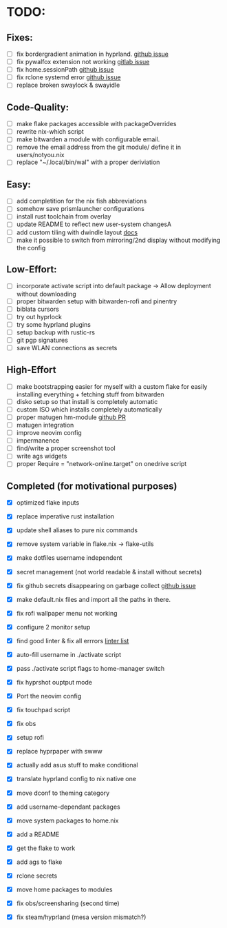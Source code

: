 # TODO:

## Fixes:

- [ ] fix bordergradient animation in hyprland. [github issue](https://github.com/hyprwm/Hyprland/issues/5693)
- [ ] fix pywalfox extension not working [gitlab issue](https://gitlab.com/rycee/nur-expressions/-/issues/217)
- [ ] fix home.sessionPath [github issue](https://github.com/nix-community/home-manager/issues/3417)
- [ ] fix rclone systemd error [github issue](https://github.com/rclone/rclone/issues/3655)
- [ ] replace broken swaylock & swayidle

## Code-Quality:

- [ ] make flake packages accessible with packageOverrides
- [ ] rewrite nix-which script
- [ ] make bitwarden a module with configurable email.
- [ ] remove the email address from the git module/ define it in users/notyou.nix
- [ ] replace "~/.local/bin/wal" with a proper deriviation

## Easy:

- [ ] add completition for the nix fish abbreviations
- [ ] somehow save prismlauncher configurations
- [ ] install rust toolchain from overlay
- [ ] update README to reflect new user-system changesA
- [ ] add custom tiling with dwindle layout [docs](https://wiki.hyprland.org/Configuring/Dwindle-Layout/)
- [ ] make it possible to switch from mirroring/2nd display without modifying the config

## Low-Effort:

- [ ] incorporate activate script into default package -> Allow deployment without downloading
- [ ] proper bitwarden setup with bitwarden-rofi and pinentry
- [ ] biblata cursors
- [ ] try out hyprlock
- [ ] try some hyprland plugins
- [ ] setup backup with rustic-rs
- [ ] git pgp signatures
- [ ] save WLAN connections as secrets

## High-Effort

- [ ] make bootstrapping easier for myself with a custom flake for easily installing everything + fetching stuff from bitwarden
- [ ] disko setup so that install is completely automatic
- [ ] custom ISO which installs completely automatically
- [ ] proper matugen hm-module [github PR](https://github.com/InioX/matugen/pull/68)
- [ ] matugen integration
- [ ] improve neovim config
- [ ] impermanence
- [ ] find/write a proper screenshot tool
- [ ] write ags widgets
- [ ] proper Require = "network-online.target" on onedrive script

## Completed (for motivational purposes)

- [x] optimized flake inputs
- [x] replace imperative rust installation
- [x] update shell aliases to pure nix commands
- [x] remove system variable in flake.nix -> flake-utils
- [x] make dotfiles username independent
- [x] secret management (not world readable & install without secrets)
- [x] fix github secrets disappearing on garbage collect [github issue](https://github.com/NixOS/nix/issues/10924)
- [x] make default.nix files and import all the paths in there.
- [x] fix rofi wallpaper menu not working
- [x] configure 2 monitor setup
- [x] find good linter & fix all errrors [linter list](https://discourse.nixos.org/t/list-of-nix-linters/19279)
- [x] auto-fill username in ./activate script
- [x] pass ./activate script flags to home-manager switch
- [x] fix hyprshot ouptput mode
- [x] Port the neovim config
- [x] fix touchpad script
- [x] fix obs
- [x] setup rofi
- [x] replace hyprpaper with swww
- [x] actually add asus stuff to make conditional
- [x] translate hyprland config to nix native one
- [x] move dconf to theming category
- [x] add username-dependant packages
- [x] move system packages to home.nix
- [x] add a README
- [x] get the flake to work
- [x] add ags to flake
- [x] rclone secrets
- [x] move home packages to modules
- [x] fix obs/screensharing (second time)
- [x] fix steam/hyprland (mesa version mismatch?)

